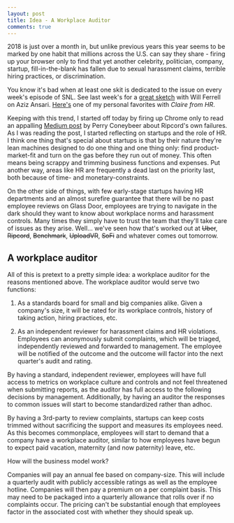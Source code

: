 ```yaml
---
layout: post
title: Idea - A Workplace Auditor
comments: true
---
```


2018 is just over a month in, but unlike previous years this year seems to be
marked by one habit that millions across the U.S. can say they share - firing
up your browser only to find that yet another celebrity, politician, company,
startup, fill-in-the-blank has fallen due to sexual harassment claims, terrible
hiring practices, or discrimination.

You know it's bad when at least one skit is dedicated to the issue on every
week's episode of SNL. See last week's for a [great sketch](http://www.nbc.com/saturday-night-live/video/dinner-discussion/3658057?snl=1) with Will Ferrell on
Aziz Ansari. [Here's](https://www.youtube.com/watch?v=BZqdeeKVoBc) one of my personal favorites with *Claire from HR*.

Keeping with this trend, I started off today by firing up Chrome only to
read an appalling [Medium post](https://medium.com/@perryconeybeer/what-i-learned-working-for-a-silicon-valley-startup-8ca627c6f47d) by Perry Coneybeer about Ripcord's own failures.
As I was reading the post, I started reflecting on startups and the role of HR.
I think one thing that's special about startups is that by their nature they're
lean machines designed to do one thing and one thing only: find product-market-fit and
turn on the gas before they run out of money. This often means being scrappy
and trimming business functions and expenses. Put another way, areas like
HR are frequently a dead last on the priority last, both because of time- and monetary-constraints.

On the other side of things, with few early-stage startups having HR departments
and an almost surefire guarantee that there will be no past employee reviews on Glass Door,
employees are trying to navigate in the dark should they want to know about
workplace norms and harassment controls. Many times they simply have to trust the
team that they'll take care of issues as they arise. Well... we've seen how that's worked
out at ~~Uber~~, ~~Ripcord~~, ~~Benchmark~~, ~~UploadVR~~, ~~SoFi~~ and whatever comes out
tomorrow.

## A workplace auditor

All of this is pretext to a pretty simple idea: a workplace auditor for the
reasons mentioned above. The workplace auditor would serve two functions:

1) As a standards board for small and big companies alike. Given a company's size,
it will be rated for its workplace controls, history of taking action, hiring practices, etc.

2) As an independent reviewer for harassment claims and HR violations. Employees can
anonymously submit complaints, which will be triaged, independently reviewed and forwarded
to management. The employee will be notified of the outcome and the outcome will factor into
the next quarter's audit and rating.

By having a standard, independent reviewer, employees will have full access to metrics on
workplace culture and controls and not feel threatened when submitting reports, as the auditor
has full access to the following decisions by management. Additionally, by having an auditor the
responses to common issues will start to become standardized rather than adhoc.

By having a 3rd-party to review complaints, startups can keep costs trimmed without sacrificing
the support and measures its employees need. As this becomes commonplace, employees will start to demand
that a company have a workplace auditor, similar to how employees have begun to expect paid vacation, maternity (and now paternity) leave, etc.

How will the business model work?

Companies will pay an annual fee based on company-size. This will include a quarterly audit
with publicly accessible ratings as well as the employee hotline. Companies will then pay a premium on a
per complaint basis. This may need to be packaged into a quarterly allowance that rolls over if no complaints occur.
The pricing can't be substantial enough that employees factor in the associated cost with whether they
should speak up.
